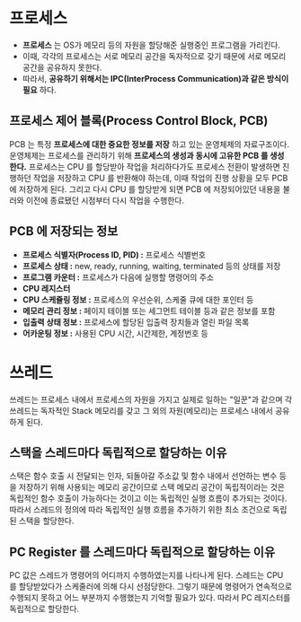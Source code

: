 
# 프로세스
* __프로세스__ 는 OS가 메모리 등의 자원을 할당해준 실행중인 프로그램을 가리킨다. 
* 이때, 각각의 프로세스는 서로 메모리 공간을 독자적으로 갖기 때문에 서로 메모리 공간을 공유하지 못한다. 
* 따라서, __공유하기 위해서는 IPC(InterProcess Communication)과 같은 방식이 필요__ 하다.

## 프로세스 제어 블록(Process Control Block, PCB)
PCB 는 특정 __프로세스에 대한 중요한 정보를 저장__ 하고 있는 운영체제의 자료구조이다. 운영체제는 프로세스를 관리하기 위해 __프로세스의 생성과 동시에 고유한 PCB 를 생성 한다.__ 프로세스는 CPU 를 할당받아 작업을 처리하다가도 프로세스 전환이 발생하면 진행하던 작업을 저장하고 CPU 를 반환해야 하는데, 이때 작업의 진행 상황을 모두 PCB 에 저장하게 된다. 그리고 다시 CPU 를 할당받게 되면 PCB 에 저장되어있던 내용을 불러와 이전에 종료됐던 시점부터 다시 작업을 수행한다.

## PCB 에 저장되는 정보
* __프로세스 식별자(Process ID, PID) :__ 프로세스 식별번호
* __프로세스 상태 :__ new, ready, running, waiting, terminated 등의 상태를 저장
* __프로그램 카운터 :__ 프로세스가 다음에 실행할 명령어의 주소
* __CPU 레지스터__
* __CPU 스케쥴링 정보 :__ 프로세스의 우선순위, 스케줄 큐에 대한 포인터 등
* __메모리 관리 정보 :__ 페이지 테이블 또는 세그먼트 테이블 등과 같은 정보를 포함
* __입출력 상태 정보 :__ 프로세스에 할당된 입출력 장치들과 열린 파일 목록
* __어카운팅 정보 :__ 사용된 CPU 시간, 시간제한, 계정번호 등


# 쓰레드
쓰레드는 프로세스 내에서 프로세스의 자원을 가지고 실제로 일하는 "일꾼"과 같으며 각 쓰레드는 독자적인 Stack 메모리를 갖고 그 외의 자원(메모리)는 프로세스 내에서 공유하게 된다.

## 스택을 스레드마다 독립적으로 할당하는 이유
스택은 함수 호출 시 전달되는 인자, 되돌아갈 주소값 및 함수 내에서 선언하는 변수 등을 저장하기 위해 사용되는 메모리 공간이므로 스택 메모리 공간이 독립적이라는 것은 독립적인 함수 호출이 가능하다는 것이고 이는 독립적인 실행 흐름이 추가되는 것이다. 따라서 스레드의 정의에 따라 독립적인 실행 흐름을 추가하기 위한 최소 조건으로 독립된 스택을 할당한다.

## PC Register 를 스레드마다 독립적으로 할당하는 이유
PC 값은 스레드가 명령어의 어디까지 수행하였는지를 나타나게 된다. 스레드는 CPU 를 할당받았다가 스케줄러에 의해 다시 선점당한다. 그렇기 때문에 명령어가 연속적으로 수행되지 못하고 어느 부분까지 수행했는지 기억할 필요가 있다. 따라서 PC 레지스터를 독립적으로 할당한다.